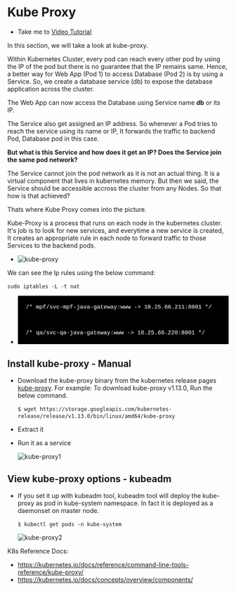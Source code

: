 # Kube Proxy

- Take me to [Video Tutorial](https://kodekloud.com/topic/kube-proxy/)

In this section, we will take a look at kube-proxy.

Within Kubernetes Cluster, every pod can reach every other pod by using the IP of the pod but there is no guarantee that the IP remains same. Hence, a better way for Web App (Pod 1) to access Database (Pod 2) is by using a Service. So, we create a database service (db) to expose the database application across the cluster.

The Web App can now access the Database using Service name **db** or its IP.

The Service also get assigned an IP address. So whenever a Pod tries to reach the service using its name or IP, It forwards the traffic to backend Pod, Database pod in this case.

**But what is this Service and how does it get an IP? Does the Service join the same pod network?**

The Service cannot join the pod network as it is not an actual thing. It is a virtual component that lives in kubernetes memory. But then we said, the Service should be accessible accross the cluster from any Nodes.
So that how is that achieved?

Thats where Kube Proxy comes into the picture.

Kube-Proxy is a process that runs on each node in the kubernetes cluster.
It's job is to look for new services, and everytime a new service is created, It creates an appropriate rule in each node to forward traffic to those Services to the backend pods.

- ![kube-proxy](../../images/kube-proxy.PNG)

We can see the Ip rules using the below command:

```
sudo iptables -L -t nat
```

- ![kube-proxy](../../images/ip-rules.png)

## Install kube-proxy - Manual

- Download the kube-proxy binary from the kubernetes release pages [kube-proxy](https://storage.googleapis.com/kubernetes-release/release/v1.13.0/bin/linux/amd64/kube-proxy). For example: To download kube-proxy v1.13.0, Run the below command.
  
  ```
  $ wget https://storage.googleapis.com/kubernetes-release/release/v1.13.0/bin/linux/amd64/kube-proxy
  ```
- Extract it
- Run it as a service
  
  ![kube-proxy1](../../images/kube-proxy1.PNG)

## View kube-proxy options - kubeadm

- If you set it up with kubeadm tool, kubeadm tool will deploy the kube-proxy as pod in kube-system namespace. In fact it is deployed as a daemonset on master node.
  
  ```
  $ kubectl get pods -n kube-system
  ```
  
  ![kube-proxy2](../../images/kube-proxy2.PNG)

K8s Reference Docs:

- https://kubernetes.io/docs/reference/command-line-tools-reference/kube-proxy/
- https://kubernetes.io/docs/concepts/overview/components/


